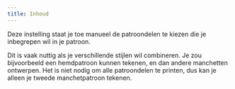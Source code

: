 ```yaml
---
title: Inhoud
---
```


Deze instelling staat je toe manueel de patroondelen te kiezen die je inbegrepen wil in je patroon.

Dit is vaak nuttig als je verschillende stijlen wil combineren. Je zou bijvoorbeeld een hemdpatroon kunnen tekenen, en dan andere manchetten ontwerpen. Het is niet nodig om alle patroondelen te printen, dus kan je alleen je tweede manchetpatroon tekenen.